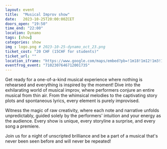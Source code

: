 ```yaml
---
layout: event
title:  "Musical Improv show"
date:   2023-10-25T20:00:00ZCET
doors_open: "19:50"
time_end: "22:00"
location: Dynamo
tags: [show]
categories: show
img : logo.png # 2023-10-25-dynamo_oct_23.png
ticket_cost: "20 CHF (15CHF for students)"
ticket_url: ""
location_iframe: "https://www.google.com/maps/embed?pb=!1m18!1m12!1m3!1d2701.4626852746237!2d8.537193416230004!3d47.3834046113615!2m3!1f0!2f0!3f0!3m2!1i1024!2i768!4f13.1!3m3!1m2!1s0x47900a0b8801f73f%3A0x4e8ed220e9531140!2sJugendkulturhaus%20Dynamo!5e0!3m2!1sen!2sch!4v1645903128357!5m2!1sen!2sch"
eventfrog_event: "7102307646712001735"
---
```


Get ready for a one-of-a-kind musical experience<!--more--> where nothing is rehearsed and everything is inspired by the moment! Dive into the exhilarating world of musical improv, where performers conjure an entire musical from thin air. From the whimsical melodies to the captivating story plots and spontaneous lyrics, every element is purely improvised.

Witness the magic of raw creativity, where each note and narrative unfolds unpredictably, guided solely by the performers' intuition and your energy as the audience. Every show is unique, every storyline a surprise, and every song a premiere.

Join us for a night of unscripted brilliance and be a part of a musical that's never been seen before and will never be repeated!